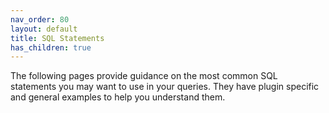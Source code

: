 ```yaml
---
nav_order: 80
layout: default
title: SQL Statements
has_children: true
---
```


The following pages provide guidance on the most common SQL statements you may want to use in your queries. They have plugin specific and general examples to help you understand them.
